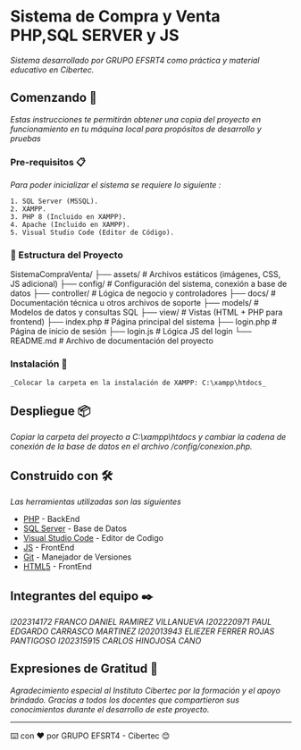 # Sistema de Compra y Venta PHP,SQL SERVER y JS

_Sistema desarrollado por GRUPO EFSRT4 como práctica y material educativo en Cibertec._

## Comenzando 🚀

_Estas instrucciones te permitirán obtener una copia del proyecto en funcionamiento en tu máquina local para propósitos de desarrollo y pruebas_

### Pre-requisitos 📋

_Para poder inicializar el sistema se requiere lo siguiente :_

```
1. SQL Server (MSSQL).
2. XAMPP.
3. PHP 8 (Incluido en XAMPP).
4. Apache (Incluido en XAMPP).
5. Visual Studio Code (Editor de Código).

```

### 📂 Estructura del Proyecto

SistemaCompraVenta/
├── assets/           # Archivos estáticos (imágenes, CSS, JS adicional)
├── config/           # Configuración del sistema, conexión a base de datos
├── controller/       # Lógica de negocio y controladores
├── docs/             # Documentación técnica u otros archivos de soporte
├── models/           # Modelos de datos y consultas SQL
├── view/             # Vistas (HTML + PHP para frontend)
├── index.php         # Página principal del sistema
├── login.php         # Página de inicio de sesión
├── login.js          # Lógica JS del login
└── README.md         # Archivo de documentación del proyecto


### Instalación 🔧
```
_Colocar la carpeta en la instalación de XAMPP: C:\xampp\htdocs_

```

## Despliegue 📦

_Copiar la carpeta del proyecto a C:\xampp\htdocs y cambiar la cadena de conexión de la base de datos en el archivo /config/conexion.php._

## Construido con 🛠️

_Las herramientas utilizadas son las siguientes_

* [PHP](http://www.php.net/) - BackEnd
* [SQL Server](https://www.microsoft.com/es-es/sql-server/sql-server-downloads) - Base de Datos
* [Visual Studio Code](https://code.visualstudio.com/) - Editor de Codigo
* [JS](https://www.javascript.com/) - FrontEnd
* [Git](https://git-scm.com/) - Manejador de Versiones
* [HTML5](https://html5.org/) - FrontEnd

## Integrantes del equipo ✒️

*I202314172 FRANCO DANIEL RAMIREZ VILLANUEVA*
*I202220971 PAUL EDGARDO CARRASCO MARTINEZ*
*I202013943 ELIEZER FERRER ROJAS PANTIGOSO*
*I202315915 CARLOS HINOJOSA CANO*

## Expresiones de Gratitud 🎁

*Agradecimiento especial al Instituto Cibertec por la formación y el apoyo brindado.*
*Gracias a todos los docentes que compartieron sus conocimientos durante el desarrollo de este proyecto.*

---
⌨️ con ❤️ por GRUPO EFSRT4 - Cibertec 😊